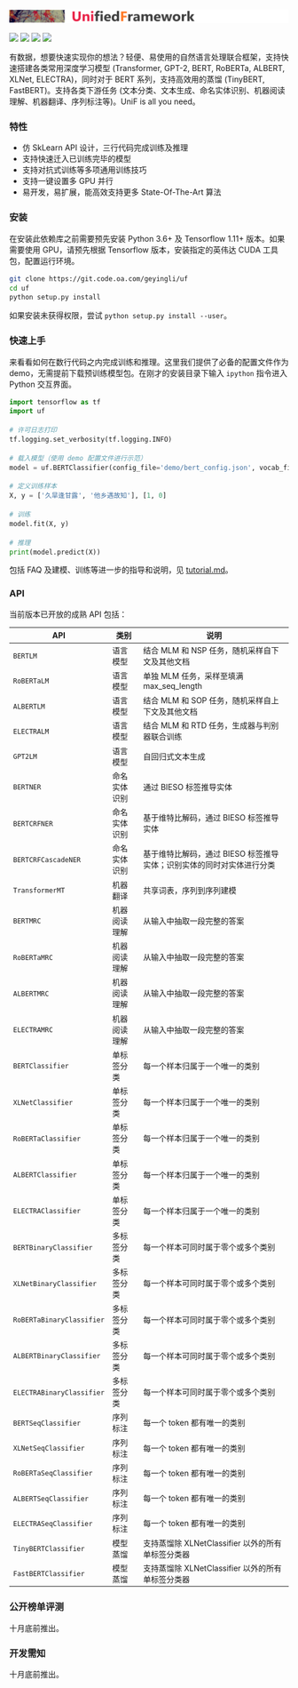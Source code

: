 <p align="left">
    <br>
    	<img src="logo.png" style="zoom:100%"/>
    <br>
<p>
<p align="left">
    <a>
        <img src="https://img.shields.io/badge/build-passing-brightgreen">
    </a>
    <a>
        <img src="https://img.shields.io/badge/version-beta2.1.25-blue">
    </a>
    <a>
        <img src="https://img.shields.io/badge/tensorflow-≥1.11.0-yellow">
    </a>
    <a>
        <img src="https://img.shields.io/badge/license-Apache2.0-red">
    </a>
</p>

有数据，想要快速实现你的想法？轻便、易使用的自然语言处理联合框架，支持快速搭建各类常用深度学习模型 (Transformer, GPT-2, BERT, RoBERTa, ALBERT, XLNet, ELECTRA)，同时对于 BERT 系列，支持高效用的蒸馏 (TinyBERT, FastBERT)。支持各类下游任务 (文本分类、文本生成、命名实体识别、机器阅读理解、机器翻译、序列标注等)。UniF is all you need。

### 特性

- 仿 SkLearn API 设计，三行代码完成训练及推理
- 支持快速迁入已训练完毕的模型
- 支持对抗式训练等多项通用训练技巧
- 支持一键设置多 GPU 并行
- 易开发，易扩展，能高效支持更多 State-Of-The-Art 算法

### 安装

在安装此依赖库之前需要预先安装 Python 3.6+ 及 Tensorflow 1.11+ 版本。如果需要使用 GPU，请预先根据 Tensorflow 版本，安装指定的英伟达 CUDA 工具包，配置运行环境。

``` bash
git clone https://git.code.oa.com/geyingli/uf
cd uf
python setup.py install
```

如果安装未获得权限，尝试 `python setup.py install --user`。

### 快速上手

来看看如何在数行代码之内完成训练和推理。这里我们提供了必备的配置文件作为 demo，无需提前下载预训练模型包。在刚才的安装目录下输入 `ipython` 指令进入 Python 交互界面。

``` python
import tensorflow as tf
import uf

# 许可日志打印
tf.logging.set_verbosity(tf.logging.INFO)

# 载入模型（使用 demo 配置文件进行示范）
model = uf.BERTClassifier(config_file='demo/bert_config.json', vocab_file='demo/vocab.txt')

# 定义训练样本
X, y = ['久旱逢甘露', '他乡遇故知'], [1, 0]

# 训练
model.fit(X, y)

# 推理
print(model.predict(X))
```

包括 FAQ 及建模、训练等进一步的指导和说明，见 [tutorial.md](./tutorial.md)。

### API

当前版本已开放的成熟 API 包括：

| API 				| 类别         | 说明                                                 |
| ----------- | ------------ | ---------------------------------------------------- |
| `BERTLM` 		| 语言模型 | 结合 MLM 和 NSP 任务，随机采样自下文及其他文档 |
| `RoBERTaLM` 		| 语言模型 | 单独 MLM 任务，采样至填满 max_seq_length |
| `ALBERTLM` 		| 语言模型 | 结合 MLM 和 SOP 任务，随机采样自上下文及其他文档 |
| `ELECTRALM` 		| 语言模型 | 结合 MLM 和 RTD 任务，生成器与判别器联合训练 |
| `GPT2LM` | 语言模型 | 自回归式文本生成 |
| `BERTNER` 		| 命名实体识别 | 通过 BIESO 标签推导实体 |
| `BERTCRFNER` 		| 命名实体识别 | 基于维特比解码，通过 BIESO 标签推导实体 |
| `BERTCRFCascadeNER` | 命名实体识别 | 基于维特比解码，通过 BIESO 标签推导实体；识别实体的同时对实体进行分类 |
| `TransformerMT` | 机器翻译 | 共享词表，序列到序列建模 |
| `BERTMRC` 		| 机器阅读理解 | 从输入中抽取一段完整的答案 |
| `RoBERTaMRC` 		| 机器阅读理解 | 从输入中抽取一段完整的答案 |
| `ALBERTMRC` 		| 机器阅读理解 | 从输入中抽取一段完整的答案 |
| `ELECTRAMRC` 		| 机器阅读理解 | 从输入中抽取一段完整的答案 |
| `BERTClassifier` 		| 单标签分类 | 每一个样本归属于一个唯一的类别 |
| `XLNetClassifier` 		| 单标签分类 | 每一个样本归属于一个唯一的类别 |
| `RoBERTaClassifier` 		| 单标签分类 | 每一个样本归属于一个唯一的类别 |
| `ALBERTClassifier` 		| 单标签分类 | 每一个样本归属于一个唯一的类别 |
| `ELECTRAClassifier` 		| 单标签分类 | 每一个样本归属于一个唯一的类别 |
| `BERTBinaryClassifier` 		| 多标签分类 | 每一个样本可同时属于零个或多个类别 |
| `XLNetBinaryClassifier` 		| 多标签分类 | 每一个样本可同时属于零个或多个类别 |
| `RoBERTaBinaryClassifier` 		| 多标签分类 | 每一个样本可同时属于零个或多个类别 |
| `ALBERTBinaryClassifier` 		| 多标签分类 | 每一个样本可同时属于零个或多个类别 |
| `ELECTRABinaryClassifier` 		| 多标签分类 | 每一个样本可同时属于零个或多个类别 |
| `BERTSeqClassifier` 		| 序列标注 | 每一个 token 都有唯一的类别 |
| `XLNetSeqClassifier` 		| 序列标注 | 每一个 token 都有唯一的类别 |
| `RoBERTaSeqClassifier` 		| 序列标注 | 每一个 token 都有唯一的类别 |
| `ALBERTSeqClassifier` 		| 序列标注 | 每一个 token 都有唯一的类别 |
| `ELECTRASeqClassifier` 		| 序列标注 | 每一个 token 都有唯一的类别 |
| `TinyBERTClassifier` 		| 模型蒸馏 | 支持蒸馏除 XLNetClassifier 以外的所有单标签分类器 |
| `FastBERTClassifier` 		| 模型蒸馏 | 支持蒸馏除 XLNetClassifier 以外的所有单标签分类器 |

### 公开榜单评测

十月底前推出。

### 开发需知

十月底前推出。